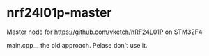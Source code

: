 # nrf24l01p-master
Master node for  https://github.com/vketch/nRF24L01P on STM32F4

main.cpp__ the old approach. Pelase don't use it. 

